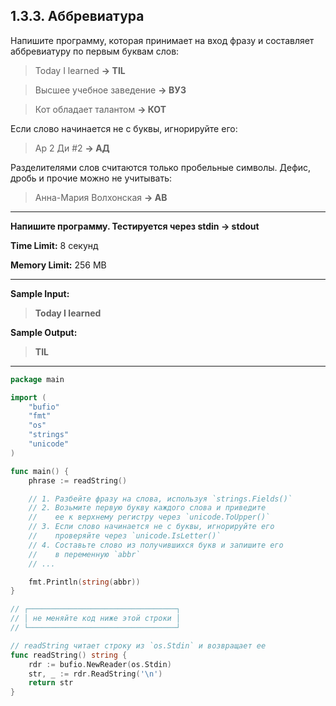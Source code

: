 ## 1.3.3. Аббревиатура

Напишите программу, которая принимает на вход фразу и составляет аббревиатуру по первым буквам слов:

>Today I learned **→ TIL**

>Высшее учебное заведение **→ ВУЗ**

>Кот обладает талантом **→ КОТ**

Если слово начинается не с буквы, игнорируйте его:

>Ар 2 Ди #2 **→ АД**

Разделителями слов считаются только пробельные символы. Дефис, дробь и прочие можно не учитывать:

>Анна-Мария Волхонская **→ АВ**

___
**Напишите программу. Тестируется через stdin → stdout**

**Time Limit:** 8 секунд

**Memory Limit:** 256 MB
___
**Sample Input:**
> **Today I learned**

**Sample Output:**
> **TIL**
___

```Go
package main

import (
	"bufio"
	"fmt"
	"os"
	"strings"
	"unicode"
)

func main() {
	phrase := readString()

	// 1. Разбейте фразу на слова, используя `strings.Fields()`
	// 2. Возьмите первую букву каждого слова и приведите
	//    ее к верхнему регистру через `unicode.ToUpper()`
	// 3. Если слово начинается не с буквы, игнорируйте его
	//    проверяйте через `unicode.IsLetter()`
	// 4. Составьте слово из получившихся букв и запишите его
	//    в переменную `abbr`
    // ...

	fmt.Println(string(abbr))
}

// ┌─────────────────────────────────┐
// │ не меняйте код ниже этой строки │
// └─────────────────────────────────┘

// readString читает строку из `os.Stdin` и возвращает ее
func readString() string {
	rdr := bufio.NewReader(os.Stdin)
	str, _ := rdr.ReadString('\n')
	return str
}
```